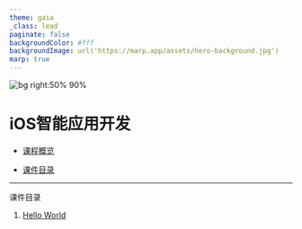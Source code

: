 ```yaml
---
theme: gaia
_class: lead
paginate: false
backgroundColor: #fff
backgroundImage: url('https://marp.app/assets/hero-background.jpg')
marp: true
---
```


![bg right:50% 90%](https://docs-assets.developer.apple.com/published/0c6f70c9aa2bc6bc3af552ecdfe73700/110/overview-hero@2x.png)
# iOS智能应用开发

- [课程概览](0.html)

- [课件目录](#2)

---

课件目录

1. [Hello World](1.html)


